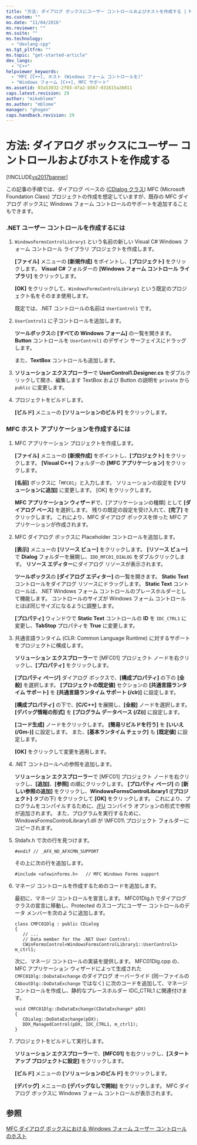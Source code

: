 ```yaml
---
title: "方法: ダイアログ ボックスにユーザー コントロールおよびホストを作成する | Microsoft Docs"
ms.custom: ""
ms.date: "11/04/2016"
ms.reviewer: ""
ms.suite: ""
ms.technology: 
  - "devlang-cpp"
ms.tgt_pltfrm: ""
ms.topic: "get-started-article"
dev_langs: 
  - "C++"
helpviewer_keywords: 
  - "MFC [C++], ホスト (Windows フォーム コントロールを)"
  - "Windows フォーム [C++], MFC サポート"
ms.assetid: 03a53032-2f03-4fa2-b567-031615a26011
caps.latest.revision: 29
author: "mikeblome"
ms.author: "mblome"
manager: "ghogen"
caps.handback.revision: 29
---
```

# 方法: ダイアログ ボックスにユーザー コントロールおよびホストを作成する
[!INCLUDE[vs2017banner](../assembler/inline/includes/vs2017banner.md)]

この記事の手順では、ダイアログ ベースの \([CDialog クラス](../mfc/reference/cdialog-class.md)\) MFC \(Microsoft Foundation Class\) プロジェクトの作成を想定していますが、既存の MFC ダイアログ ボックスに Windows フォーム コントロールのサポートを追加することもできます。  
  
### .NET ユーザー コントロールを作成するには  
  
1.  `WindowsFormsControlLibrary1` という名前の新しい Visual C\# Windows フォーム コントロール ライブラリ プロジェクトを作成します。  
  
     **\[ファイル\]** メニューの **\[新規作成\]** をポイントし、**\[プロジェクト\]** をクリックします。  **Visual C\#** フォルダーの **\[Windows フォーム コントロール ライブラリ\]** をクリックします。  
  
     **\[OK\]** をクリックして、`WindowsFormsControlLibrary1` という既定のプロジェクト名をそのまま使用します。  
  
     既定では、.NET コントロールの名前は `UserControl1` です。  
  
2.  `UserControl1` に子コントロールを追加します。  
  
     **ツールボックス**の **\[すべての Windows フォーム\]** の一覧を開きます。  **Button** コントロールを `UserControl1` のデザイン サーフェイスにドラッグします。  
  
     また、**TextBox** コントロールも追加します。  
  
3.  **ソリューション エクスプローラー**で **UserControl1.Designer.cs** をダブルクリックして開き、編集します  TextBox および Button の説明を `private` から `public` に変更します。  
  
4.  プロジェクトをビルドします。  
  
     **\[ビルド\]** メニューの **\[ソリューションのビルド\]** をクリックします。  
  
### MFC ホスト アプリケーションを作成するには  
  
1.  MFC アプリケーション プロジェクトを作成します。  
  
     **\[ファイル\]** メニューの **\[新規作成\]** をポイントし、**\[プロジェクト\]** をクリックします。  **\[Visual C\+\+\]** フォルダーの **\[MFC アプリケーション\]** をクリックします。  
  
     **\[名前\]** ボックスに「`MFC01`」と入力します。  ソリューションの設定を **\[ソリューションに追加\]** に変更します。  \[OK\] をクリックします。  
  
     **MFC アプリケーション ウィザード**で、\[アプリケーションの種類\] として **\[ダイアログ ベース\]** を選択します。  残りの既定の設定を受け入れて、**\[完了\]** をクリックします。  これにより、MFC ダイアログ ボックスを伴った MFC アプリケーションが作成されます。  
  
2.  MFC ダイアログ ボックスに Placeholder コントロールを追加します。  
  
     **\[表示\]** メニューの **\[リソース ビュー\]** をクリックします。  **\[リソース ビュー\]** で **Dialog** フォルダーを展開し、`IDD_MFC01_DIALOG` をダブルクリックします。  **リソース エディター**にダイアログ リソースが表示されます。  
  
     **ツールボックス**の **\[ダイアログ エディター\]** の一覧を開きます。  **Static Text** コントロールをダイアログ リソースにドラッグします。  **Static Text** コントロールは、.NET Windows フォーム コントロールのプレースホルダーとして機能します。  コントロールのサイズが Windows フォーム コントロールとほぼ同じサイズになるように調整します。  
  
     **\[プロパティ\]** ウィンドウで **Static Text** コントロールの **ID** を `IDC_CTRL1` に変更し、**TabStop** プロパティを **True** に変更します。  
  
3.  共通言語ランタイム \(CLR: Common Language Runtime\) に対するサポートをプロジェクトに構成します。  
  
     **ソリューション エクスプローラー**で \[MFC01\] プロジェクト ノードを右クリックし、**\[プロパティ\]** をクリックします。  
  
     **\[プロパティ ページ\]** ダイアログ ボックスで、**\[構成プロパティ\]** の下の **\[全般\]** を選択します。  **\[プロジェクトの既定値\]** セクションの **\[共通言語ランタイム サポート\]** を **\[共通言語ランタイム サポート \(\/clr\)\]** に設定します。  
  
     **\[構成プロパティ\]** の下で、**\[C\/C\+\+\]** を展開し、**\[全般\]** ノードを選択します。  **\[デバッグ情報の形式\]** を **\[プログラム データベース \(\/Zi\)\]** に設定します。  
  
     **\[コード生成\]** ノードをクリックします。  **\[簡易リビルドを行う\]** を **\[いいえ \(\/Gm\-\)\]** に設定します。  また、**\[基本ランタイム チェック\]** も **\[既定値\]** に設定します。  
  
     **\[OK\]** をクリックして変更を適用します。  
  
4.  .NET コントロールへの参照を追加します。  
  
     **ソリューション エクスプローラー**で \[MFC01\] プロジェクト ノードを右クリックし、**\[追加\]**、**\[参照\]** の順にクリックします。  **\[プロパティ ページ\]** の **\[新しい参照の追加\]** をクリックし、**WindowsFormsControlLibrary1** \(**\[プロジェクト\]** タブの下\) をクリックして **\[OK\]** をクリックします。  これにより、プログラムをコンパイルするために、[\/FU](../build/reference/fu-name-forced-hash-using-file.md) コンパイラ オプションの形式で参照が追加されます。  また、プログラムを実行するために、WindowsFormsControlLibrary1.dll が \\MFC01\\ プロジェクト フォルダーにコピーされます。  
  
5.  Stdafx.h で次の行を見つけます。  
  
    ```  
    #endif // _AFX_NO_AFXCMN_SUPPORT   
    ```  
  
     その上に次の行を追加します。  
  
    ```  
    #include <afxwinforms.h>   // MFC Windows Forms support  
    ```  
  
6.  マネージ コントロールを作成するためのコードを追加します。  
  
     最初に、マネージ コントロールを宣言します。  MFC01Dlg.h でダイアログ クラスの宣言に移動し、Protected のスコープにユーザー コントロールのデータ メンバーを次のように追加します。  
  
    ```  
    class CMFC01Dlg : public CDialog  
    {  
       // ...  
       // Data member for the .NET User Control:  
       CWinFormsControl<WindowsFormsControlLibrary1::UserControl1> m_ctrl1;  
    ```  
  
     次に、マネージ コントロールの実装を提供します。  MFC01Dlg.cpp の、MFC アプリケーション ウィザードによって生成された `CMFC01Dlg::DoDataExchange` のダイアログ オーバーライド \(同一ファイルの `CAboutDlg::DoDataExchange` ではなく\) に次のコードを追加して、マネージ コントロールを作成し、静的なプレースホルダー IDC\_CTRL1 に関連付けます。  
  
    ```  
    void CMFC01Dlg::DoDataExchange(CDataExchange* pDX)  
    {  
       CDialog::DoDataExchange(pDX);  
       DDX_ManagedControl(pDX, IDC_CTRL1, m_ctrl1);  
    }  
    ```  
  
7.  プロジェクトをビルドして実行します。  
  
     **ソリューション エクスプローラー**で、**\[MFC01\]** を右クリックし、**\[スタートアップ プロジェクトに設定\]** をクリックします。  
  
     **\[ビルド\]** メニューの **\[ソリューションのビルド\]** をクリックします。  
  
     **\[デバッグ\]** メニューの **\[デバッグなしで開始\]** をクリックします。  MFC ダイアログ ボックスに Windows フォーム コントロールが表示されます。  
  
## 参照  
 [MFC ダイアログ ボックスにおける Windows フォーム ユーザー コントロールのホスト](../dotnet/hosting-a-windows-form-user-control-in-an-mfc-dialog-box.md)